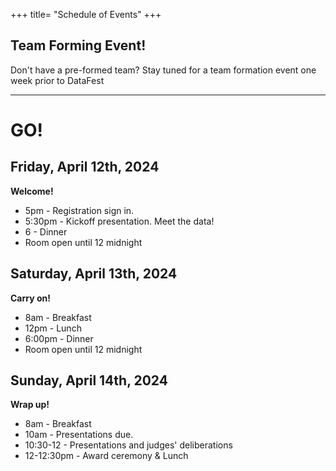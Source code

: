 +++
title= "Schedule of Events"
+++

<html>
    <link rel="stylesheet" href="style.css" />
</html>

<!---

Registration sign in starts at 5pm on Friday. 

You are of course free to come and go as you please throughout the event, but here are the times all team members should plan to be on premises:

- Friday 5-5:30pm - registration & kickoff session
- Saturday afternoon - group photo. Exact time to be announced via Discord 
- Sunday 1pm - Presentation submissions due
- Sunday 2pm - Presentations to Judges and awards ceremony

# On your marks....


* You are welcome to use any programming language you like, but we will host some pre-event workshops for Python, R, SAP Lumeria and possibly others. 
* Data Science Calendar of events https://csudsi.netlify.com/page/events/ 


    - Thu 2-14 2-3pm: Spatial data analysis. 
    - Tue 2-19 3-4pm: Managing data using SQL. Materials: https://csudsi.netlify.com/2019/02/13/2019-02-13-intro-sql/ 
    - Tue 3-5 2-3pm: Strategies to manage big data
    - Thu 3-28 2-3pm: Information Visualization
    - Fri 3-29 1-2pm: Using SAP Lumeria for Data Visualization (Glenn 304)
    - Tue 4-2 2-4pm: DataFest Prep - Get the experience by playing with last year's DataFest data. 
--->

## Team Forming Event! 

Don't have a pre-formed team? Stay tuned for a team formation event one week prior to DataFest


----
# GO!

## Friday, April 12th, 2024
**Welcome!**  
 
* 5pm - Registration sign in. 
* 5:30pm - Kickoff presentation. Meet the data!
* 6 - Dinner
* Room open until 12 midnight


## Saturday, April 13th, 2024    
**Carry on!**  

* 8am - Breakfast    
* 12pm - Lunch
* 6:00pm - Dinner
* Room open  until 12 midnight 

## Sunday, April 14th, 2024  
**Wrap up!**  
 
* 8am - Breakfast    
* 10am - Presentations due. 
* 10:30-12 - Presentations and judges' deliberations    
* 12-12:30pm - Award ceremony & Lunch      


